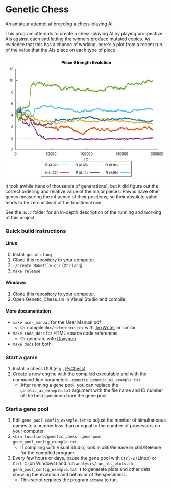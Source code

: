 # Genetic Chess

An amateur attempt at breeding a chess-playing AI.

This program attempts to create a chess-playing AI by playing prospective AIs
against each and letting the winners produce mutated copies. As evidence that
this has a chance of working, here's a plot from a recent run of the value that
the AIs place on each type of piece.

![An example of the evolution of piece values](doc/evolved_piece_strengths.png)

It took awhile (tens of thousands of generations), but it did figure out the
correct ordering and relative value of the major pieces. Pawns have other
genes measuring the influence of their positions, so their absolute value
tends to be zero instead of the traditional one.

See the `doc/` folder for an in-depth description of the running and working of
this project.

### Quick build instructions
#### Linux
0. Install `gcc` or `clang`
1. Clone this repository to your computer.
2. `./create_Makefile gcc` (or `clang`)
3. `make release`

#### Windows
1. Clone this repository to your computer.
2. Open Genetic_Chess.sln in Visual Studio and compile.

#### More documentation
- `make user_manual` for the User Manual pdf
    - Or compile `doc/reference.tex` with [TexWriter](https://www.xm1math.net/texmaker/) or similar.
- `make code_docs` for HTML source code references
    - Or generate with [Doxygen](http://www.doxygen.nl/)
- `make docs` for both

### Start a game
1. Install a chess GUI (e.g., [PyChess](http://www.pychess.org/))
2. Create a new engine with the compiled executable and with the command-line
   parameters `-genetic genetic_ai_example.txt`
    - After running a gene pool, you can replace the `genetic_ai_example.txt`
      argument with the file name and ID number of the best specimen from the
      gene pool.

### Start a gene pool
1. Edit `gene_pool_config_example.txt` to adjust the number of simultaneous
   games to a number less than or equal to the number of processors on your
   computer.
2. `<bin location>/genetic_chess -gene-pool gene_pool_config_example.txt`
    * If compiling with Visual Studio, look in x86/Release or x64/Release
      for the compiled program.
3. Every few hours or days, pause the gene pool with `Ctrl-Z` (Linux) or `Ctrl-C`
   (on Windows) and run `analysis/run_all_plots.sh gene_pool_config_example.txt 1`
   to generate plots and other data showing the evolution and behavior of the specimens.
   * This script requires the program `octave` to run.
